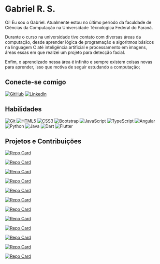 # Gabriel R. S.
Oi! Eu sou o Gabriel. Atualmente estou no último período da faculdade de Ciências da Computação na Universidade Técnologica Federal do Paraná.

Durante o curso na universidade tive contato com diversas áreas da computação, desde aprender lógica de programação e algoritmos básicos na linguagem C até inteligência artificial e processamento em imagens, áreas essas em que realzei um projeto para detecção facial.

Enfim, o aprendizado nessa área é infinito e sempre existem coisas novas para aprender, isso que motiva de seguir estudando a computação;

## Conecte-se comigo
[![GitHub](https://img.shields.io/badge/Github-fff?style=for-the-badge&logo=github&logoColor=0E76A8)](https://github.com/gabrielrsh)
[![LinkedIn](https://img.shields.io/badge/LinkedIn-fff?style=for-the-badge&logo=linkedin&logoColor=0E76A8)](https://www.linkedin.com/in/gabriel-rodrigues-shiota-503471204/)


## Habilidades
[![Git](https://img.shields.io/badge/git-000?style=for-the-badge&logo=git&logoColor=F05033)](https://git-scm.com/doc)
![HTML5](https://img.shields.io/badge/HTML5-000?style=for-the-badge&logo=html5)
![CSS3](https://img.shields.io/badge/CSS3-000?style=for-the-badge&logo=css3&logoColor=264CE4)
![Bootstrap](https://img.shields.io/badge/Bootstrap-000?style=for-the-badge&logo=bootstrap&logoColor=264CE4)
![JavaScript](https://img.shields.io/badge/JavaScript-000?style=for-the-badge&logo=javascript)
![TypeScript](https://img.shields.io/badge/TypeScript-000?style=for-the-badge&logo=typescript)
![Angular](https://img.shields.io/badge/Angular-000?style=for-the-badge&logo=angular&logoColor=C3002F)
![Python](https://img.shields.io/badge/Python-000?style=for-the-badge&logo=python&logoColor=0E76A8)
![Java](https://img.shields.io/badge/Java-000?style=for-the-badge&logo=openjdk&logoColor=white)
![Dart](https://img.shields.io/badge/Dart-000?style=for-the-badge&logo=dart&logoColor=00a8ff)
![Flutter](https://img.shields.io/badge/flutter-000?style=for-the-badge&logo=flutter&logoColor=00a8ff)

## Projetos e Contribuições
[![Repo Card](https://github-readme-stats.vercel.app/api/pin/?username=gabrielrsh&repo=dio-lab-open-source&bg_color=000&border_color=30A3DC&show_icons=true&icon_color=30A3DC&title_color=fff&text_color=FFF)](https://github.com/gabrielrsh/dio-lab-open-source)

[![Repo Card](https://github-readme-stats.vercel.app/api/pin/?username=gabrielrsh&repo=flutter_gymapp&bg_color=000&border_color=30A3DC&show_icons=true&icon_color=30A3DC&title_color=fff&text_color=FFF)](https://github.com/gabrielrsh/flutter_gymapp)

[![Repo Card](https://github-readme-stats.vercel.app/api/pin/?username=gabrielrsh&repo=tibum&bg_color=000&border_color=30A3DC&show_icons=true&icon_color=30A3DC&title_color=fff&text_color=FFF)](https://github.com/gabrielrsh/tibum)

[![Repo Card](https://github-readme-stats.vercel.app/api/pin/?username=gabrielrsh&repo=projeto-crud&bg_color=000&border_color=30A3DC&show_icons=true&icon_color=30A3DC&title_color=fff&text_color=FFF)](https://github.com/gabrielrsh/projeto-crud)

[![Repo Card](https://github-readme-stats.vercel.app/api/pin/?username=gabrielrsh&repo=modelos_python_para_prever_covid19&bg_color=000&border_color=30A3DC&show_icons=true&icon_color=30A3DC&title_color=fff&text_color=FFF)](https://github.com/gabrielrsh/modelos_python_para_prever_covid19)

[![Repo Card](https://github-readme-stats.vercel.app/api/pin/?username=gabrielrsh&repo=Analise_de_Dados_Python_Pandas&bg_color=000&border_color=30A3DC&show_icons=true&icon_color=30A3DC&title_color=fff&text_color=FFF)](https://github.com/gabrielrsh/Analise_de_Dados_Python_Pandas)

[![Repo Card](https://github-readme-stats.vercel.app/api/pin/?username=gabrielrsh&repo=crud-dio-angular&bg_color=000&border_color=30A3DC&show_icons=true&icon_color=30A3DC&title_color=fff&text_color=FFF)](https://github.com/gabrielrsh/crud-dio-angular)

[![Repo Card](https://github-readme-stats.vercel.app/api/pin/?username=gabrielrsh&repo=spa-angular&bg_color=000&border_color=30A3DC&show_icons=true&icon_color=30A3DC&title_color=fff&text_color=FFF)](https://github.com/gabrielrsh/spa-angular)

[![Repo Card](https://github-readme-stats.vercel.app/api/pin/?username=gabrielrsh&repo=courses-manager&bg_color=000&border_color=30A3DC&show_icons=true&icon_color=30A3DC&title_color=fff&text_color=FFF)](https://github.com/gabrielrsh/courses-manager)

[![Repo Card](https://github-readme-stats.vercel.app/api/pin/?username=gabrielrsh&repo=interface-instagram-css&bg_color=000&border_color=30A3DC&show_icons=true&icon_color=30A3DC&title_color=fff&text_color=FFF)](https://github.com/gabrielrsh/interface-instagram-css)

[![Repo Card](https://github-readme-stats.vercel.app/api/pin/?username=gabrielrsh&repo=lab-padroes-projeto-spring&bg_color=000&border_color=30A3DC&show_icons=true&icon_color=30A3DC&title_color=fff&text_color=FFF)](https://github.com/gabrielrsh/lab-padroes-projeto-spring)

[![Repo Card](https://github-readme-stats.vercel.app/api/pin/?username=gabrielrsh&repo=desafio-dio-banco-digital&bg_color=000&border_color=30A3DC&show_icons=true&icon_color=30A3DC&title_color=fff&text_color=FFF)](https://github.com/gabrielrsh/desafio-dio-banco-digital)